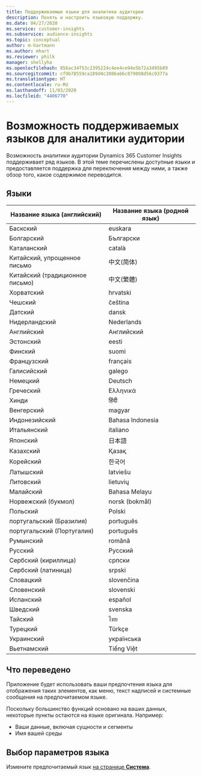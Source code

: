 ```yaml
---
title: Поддерживаемые языки для аналитики аудитории
description: Понять и настроить языковую поддержку.
ms.date: 04/27/2020
ms.service: customer-insights
ms.subservice: audience-insights
ms.topic: conceptual
author: m-hartmann
ms.author: mhart
ms.reviewer: philk
manager: shellyha
ms.openlocfilehash: 856ac34f53c2395224c4ee4ce94e5b72a3495b89
ms.sourcegitcommit: cf9b78559ca189d4c2086a66c879098d56c0377a
ms.translationtype: HT
ms.contentlocale: ru-RU
ms.lasthandoff: 11/03/2020
ms.locfileid: "4406770"
---
```

# <a name="supported-languages-for-audience-insights-capability"></a>Возможность поддерживаемых языков для аналитики аудитории

Возможность аналитики аудитории Dynamics 365 Customer Insights поддерживает ряд языков. В этой теме перечислены доступные языки и предоставляется поддержка для переключения между ними, а также обзор того, какое содержимое переводится.

## <a name="languages"></a>Языки

| Название языка (английский)|  Название языка (родной язык) |
| ------------- | ------------- |
| Баскский | euskara |
| Болгарский | Български |
| Каталанский | català |
| Китайский, упрощенное письмо | 中文(简体) |
| Китайский (традиционное письмо) | 中文(繁體) |
| Хорватский | hrvatski |
| Чешский | čeština |
| Датский | dansk |
| Нидерландский | Nederlands |
| Английский | Английский |
| Эстонский | eesti |
| Финский | suomi |
| Французский | français |
| Галисийский | galego |
| Немецкий | Deutsch |
| Греческий | Ελληνικά |
| Хинди | हिंदी |
| Венгерский | magyar |
| Индонезийский | Bahasa Indonesia |
| Итальянский | italiano |
| Японский | 日本語 |
| Казахский | Қазақ |
| Корейский | 한국어 |
| Латышский | latviešu |
| Литовский | lietuvių |
| Малайский | Bahasa Melayu |
| Норвежский (букмол) | norsk (bokmål) |
| Польский | Polski |
| португальский (Бразилия) | português |
| португальский (Португалия) | português |
| Румынский | română |
| Русский | Русский |
| Сербский (кириллица) | српски |
| Сербский (латиница) | srpski |
| Словацкий | slovenčina |
| Словенский | slovenski |
| Испанский | español |
| Шведский | svenska |
| Тайский | ไทย |
| Турецкий | Türkçe |
| Украинский | українська |
| Вьетнамский | Tiếng Việt |

## <a name="whats-translated"></a>Что переведено

Приложение будет использовать ваши предпочтения языка для отображения таких элементов, как меню, текст надписей и системные сообщения на предпочитаемом языке.

Поскольку большинство функций основано на ваших данных, некоторые пункты остаются на языке оригинала. Например:

- Ваши данные, включая сущности и сегменты
- Имя вашей среды

## <a name="choose-your-language-settings"></a>Выбор параметров языка  

Измените предпочитаемый язык [на странице **Система**](system.md).
